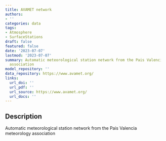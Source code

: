 ```yaml
---
title: AVAMET network
authors:
- ''
categories: data
tags:
- Atmosphere
- SurfaceStations
draft: false
featured: false
date: '2023-07-07'
lastmod: '2023-07-07'
summary: Automatic meteorological station network from the Pais Valencia meteorology
  association
model_repository: ''
data_repository: https://www.avamet.org/
links:
  url_doi: ''
  url_pdf: ''
  url_source: https://www.avamet.org/
  url_docs: ''
---
```


## Description

Automatic meteorological station network from the Pais Valencia meteorology association

